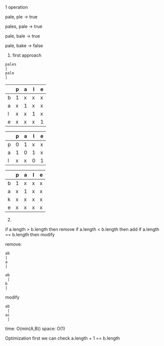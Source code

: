 1 operation

pale, ple -> true

pales, pale -> true

pale, bale -> true

pale, bake -> false


1. first approach

```
pales
|
pale
|
```


| | p | a | l | e |
---|---|---|---|---
| b | 1 | x | x | x
| a | x | 1 | x | x
| l | x | x | 1 | x
| e | x | x | x| 1 |

| | p | a | l | e |
---|---|---|---|---
| p | 0 | 1 | x | x
| a | 1 | 0 | 1 | x
| l | x | x | 0 | 1

| | p | a | l | e |
---|---|---|---|---
| b | 1 | x | x | x
| a | x | 1 | x | x
| k | x | x | x | x
| e | x | x | x| x

2. 
if a.length > b.length then remove
if a.length < b.length then add
if a.length == b.length then modify

remove: 

```
ab
|
a
|
```

```
ab
 |
b
|
```

modify

```
ab
 |
ac
 |
```

time: O(min(A,B)) space: O(1)

Optimization
first we can check a.length + 1 == b.length
